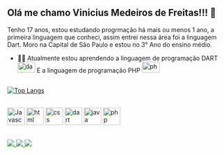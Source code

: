 ## Olá me chamo Vinicius Medeiros de Freitas!!! 👋

Tenho 17 anos, estou estudando progrmação há mais ou menos 1 ano, a primeira linguagem que conheci, assim entrei nessa área foi a linguagem Dart. Moro na Capital de São Paulo e estou no 3° Ano do ensino médio.

- ✍🏽 Atualmente estou aprendendo a linguagem de programação DART   <img src="https://cdn.jsdelivr.net/gh/devicons/devicon/icons/dart/dart-original.svg" aling = "center" alt = "dart" height = "25" width = "40" />  E a linguagem de programação PHP <img src="https://cdn.jsdelivr.net/gh/devicons/devicon/icons/php/php-original.svg" aling = "center" alt = "php" height = "25" width = "40" />

 

##

[![Top Langs](https://github-readme-stats.vercel.app/api/top-langs/?username=viniciusfreitas24)](https://github.com/viniciusfreitas24/github-readme-stats)

<div style = "display:incline_block"><br>
  <img src="https://cdn.jsdelivr.net/gh/devicons/devicon/icons/javascript/javascript-original.svg" aling = "center" alt = "Javascript" height = "40" width = "40" />
  <img src="https://cdn.jsdelivr.net/gh/devicons/devicon/icons/html5/html5-original.svg" aling = "center" alt = "html" height = "40" width = "40" />
  <img src="https://cdn.jsdelivr.net/gh/devicons/devicon/icons/css3/css3-original.svg" aling = "center" alt = "css" height = "40" width = "40" />
  <img src="https://cdn.jsdelivr.net/gh/devicons/devicon/icons/dart/dart-original.svg" aling = "center" alt = "dart" height = "40" width = "40" />
  <img src="https://cdn.jsdelivr.net/gh/devicons/devicon/icons/java/java-original.svg" aling = "center" alt = "java" height = "40" width = "40" />
  <img src="https://cdn.jsdelivr.net/gh/devicons/devicon/icons/php/php-original.svg" aling = "center" alt = "php" height = "40" width = "40" />
</div>

##

<div>
  <a href = "https://www.instagram.com/vinimf_24/" target = "_blank"><img src = "https://img.shields.io/badge/-Instagram-%23E4405F?style=for-the-badge&logo=instagram&logoColor=white">
  <a href = "https://github.com/viniciusfreitas24" target = "_blank"><img src = "https://img.shields.io/badge/GitHub-100000?style=for-the-badge&logo=github&logoColor=white">
   <a href = "mailto:contato@medeirosnino08@gamil.com" target = "_blank"><img src = "https://img.shields.io/badge/Gmail-D14836?style=for-the-badge&logo=gmail&logoColor=white">
</div>
